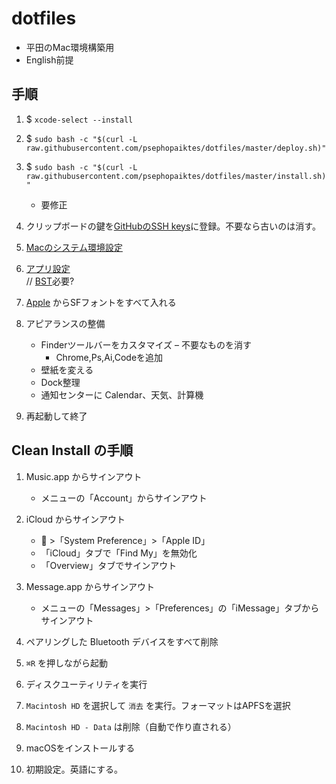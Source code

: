 # dotfiles
- 平田のMac環境構築用
- English前提

## 手順

1. $ `xcode-select --install`

1. $ `sudo bash -c "$(curl -L raw.githubusercontent.com/psephopaiktes/dotfiles/master/deploy.sh)"`

1. $ `sudo bash -c "$(curl -L raw.githubusercontent.com/psephopaiktes/dotfiles/master/install.sh)"`
    - 要修正

1.  クリップボードの鍵を[GitHubのSSH keys](https://github.com/settings/ssh)に登録。不要なら古いのは消す。

1. [Macのシステム環境設定](./doc/mac-setting.md)

1. [アプリ設定](./doc/app-setting.md)  
// [BST](https://itunes.apple.com/jp/app/bettersnaptool/id417375580)必要?

1. [Apple](https://developer.apple.com/fonts/) からSFフォントをすべて入れる

1. アピアランスの整備
    - Finderツールバーをカスタマイズ
        – 不要なものを消す
        - Chrome,Ps,Ai,Codeを追加
    - 壁紙を変える
    - Dock整理
    - 通知センターに Calendar、天気、計算機

1. 再起動して終了


## Clean Install の手順

1. Music.app からサインアウト
    - メニューの「Account」からサインアウト

1. iCloud からサインアウト
    -  >「System Preference」>「Apple ID」
    - 「iCloud」タブで「Find My」を無効化
    - 「Overview」タブでサインアウト

1. Message.app からサインアウト
    - メニューの「Messages」>「Preferences」の「iMessage」タブからサインアウト
    
1. ペアリングした Bluetooth デバイスをすべて削除

1. `⌘R` を押しながら起動

1. ディスクユーティリティを実行

1. `Macintosh HD` を選択して `消去` を実行。フォーマットはAPFSを選択

1. `Macintosh HD - Data` は削除（自動で作り直される）

1. macOSをインストールする

1. 初期設定。英語にする。
